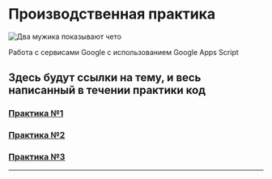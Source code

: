# Производственная практика

![Два мужика показывают чето](https://th.bing.com/th/id/OIP.Mk2q5NyoG5HfglDm7I3ZlwAAAA?pid=ImgDet&rs=1)

Работа с сервисами Google с использованием Google Apps Script

## Здесь будут ссылки на тему, и весь написанный в течении практики код

### [Практика №1](https://github.com/vcusnx/google-practice/tree/main/practices/practice1)
### [Практика №2](https://github.com/vcusnx/google-practice/tree/main/practices/practice2)
### [Практика №3](https://github.com/vcusnx/google-practice/tree/main/practices/practice3)
---
